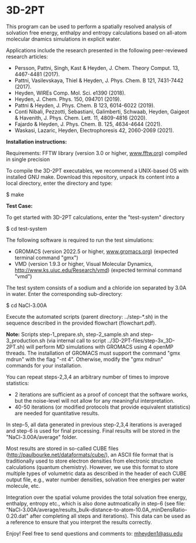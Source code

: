 # 3D-2PT
This program can be used to perform a spatially resolved analysis of solvation free energy, enthalpy and entropy calculations based on all-atom molecular dnamics simulations in explicit water.

Applications include the research presented in the following peer-reviewed research articles:
- Persson, Pattni, Singh, Kast & Heyden, J. Chem. Theory Comput. 13, 4467-4481 (2017).
- Pattni, Vasilevskaya, Thiel & Heyden, J. Phys. Chem. B 121, 7431-7442 (2017).
- Heyden, WIREs Comp. Mol. Sci. e1390 (2018).
- Heyden, J. Chem. Phys. 150, 094701 (2019).
- Pattni & Heyden, J. Phys. Chem. B 123, 6014-6022 (2019).
- Conti Nibali, Pezzotti, Sebastiani, Galimberti, Schwaab, Heyden, Gaigeot & Havenith, J. Phys. Chem. Lett. 11, 4809-4816 (2020).
- Fajardo & Heyden, J. Phys. Chem. B. 125, 4634-4644 (2021).
- Waskasi, Lazaric, Heyden, Electrophoresis 42, 2060-2069 (2021).

**Installation instructions:**

Requirements: FFTW library (version 3.0 or higher, www.fftw.org) compiled in single precision

To compile the 3D-2PT executables, we recommend a UNIX-based OS with installed GNU make. 
Download this repository, unpack its content into a local directory, enter the directory and type:

$ make

**Test Case:**

To get started with 3D-2PT calculations, enter the "test-system" directory

$ cd test-system

The following software is required to run the test simulations:
- GROMACS (version 2022.5 or higher, www.gromacs.org) (expected terminal command "gmx")
- VMD (version 1.9.3 or higher, Visual Molecular Dynamics, http://www.ks.uiuc.edu/Research/vmd) (expected terminal command "vmd")

The test system consists of a sodium and a chloride ion separated by 3.0A in water.
Enter the corresponding sub-directory:

$ cd NaCl-3.00A

Execute the automated scripts (parent directory: ../step-*.sh) in the sequence described in the provided flowchart (flowchart.pdf).

**Note:** Scripts step-1_prepare.sh, step-2_sample.sh and step-3_production.sh (via internal call to script ../3D-2PT-files/step-3x_3D-2PT.sh) will perform MD simulations with GROMACS using 4 openMP threads. The installation of GROMACS must support the command "gmx mdrun" with the flag "-nt 4". Otherwise, modify the "gmx mdrun" commands for your installation.  

You can repeat steps-2,3,4 an arbitrary number of times to improve statistics:
- 2 iterations are sufficient as a proof of concept that the software works, but the noise-level will not allow for any meaningful interpretation.
- 40-50 iterations (or modified protocols that provide equivalent statistics) are needed for quantitative results.

In step-5, all data generated in previous step-2,3,4 iterations is averaged and step-6 is used for final processing. 
Final results will be stored in the "NaCl-3.00A/average" folder.

Most results are stored in so-called CUBE files (http://paulbourke.net/dataformats/cube/), an ASCII file format that is traditionally used to store electron densities from electronic structure calculations (quantum chemistry). However, we use this format to store multiple types of volumetric data as described in the header of each CUBE output file, e.g., water number densities, solvation free energies per water molecule, etc.

Integration over the spatial volume provides the total solvation free energy, enthalpy, entropy etc., which is also done autmoatically in step-6 (see file: "NaCl-3.00A/average/results_bulk-distance-to-atom-10.0A_minDensRatio-0.20.dat" after completing all steps and iterations). This data can be used as a reference to ensure that you interpret the results correctly.

Enjoy!
Feel free to send questions and comments to: mheyden1@asu.edu
